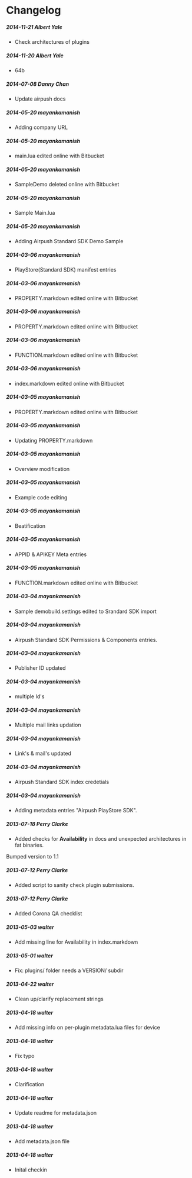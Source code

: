 # Changelog
##### 2014-11-21  Albert Yale
 * Check architectures of plugins

##### 2014-11-20  Albert Yale
 * 64b

##### 2014-07-08  Danny Chan
 * Update airpush docs

##### 2014-05-20  mayankamanish
 * Adding company URL

##### 2014-05-20  mayankamanish
 * main.lua edited online with Bitbucket

##### 2014-05-20  mayankamanish
 * SampleDemo deleted online with Bitbucket

##### 2014-05-20  mayankamanish
 * Sample Main.lua

##### 2014-05-20  mayankamanish
 * Adding Airpush Standard SDK Demo Sample

##### 2014-03-06  mayankamanish
 * PlayStore(Standard SDK) manifest entries

##### 2014-03-06  mayankamanish
 * PROPERTY.markdown edited online with Bitbucket

##### 2014-03-06  mayankamanish
 * PROPERTY.markdown edited online with Bitbucket

##### 2014-03-06  mayankamanish
 * FUNCTION.markdown edited online with Bitbucket

##### 2014-03-06  mayankamanish
 * index.markdown edited online with Bitbucket

##### 2014-03-05  mayankamanish
 * PROPERTY.markdown edited online with Bitbucket

##### 2014-03-05  mayankamanish
 * Updating  PROPERTY.markdown

##### 2014-03-05  mayankamanish
 * Overview modification

##### 2014-03-05  mayankamanish
 * Example code editing

##### 2014-03-05  mayankamanish
 * Beatification

##### 2014-03-05  mayankamanish
 * APPID & APIKEY Meta entries

##### 2014-03-05  mayankamanish
 * FUNCTION.markdown edited online with Bitbucket

##### 2014-03-04  mayankamanish
 * Sample demobuild.settings edited to Srandard SDK import

##### 2014-03-04  mayankamanish
 * Airpush Standard SDK Permissions & Components entries.

##### 2014-03-04  mayankamanish
 * Publisher ID updated

##### 2014-03-04  mayankamanish
 * multiple Id's

##### 2014-03-04  mayankamanish
 * Multiple mail links updation

##### 2014-03-04  mayankamanish
 * Link's & mail's updated

##### 2014-03-04  mayankamanish
 * Airpush Standard SDK index credetials

##### 2014-03-04  mayankamanish
 * Adding metadata entries "Airpush PlayStore SDK".

##### 2013-07-18  Perry Clarke
 * Added checks for __Availability__ in docs and unexpected architectures in fat binaries.

Bumped version to 1.1

##### 2013-07-12  Perry Clarke
 * Added script to sanity check plugin submissions.

##### 2013-07-12  Perry Clarke
 * Added Corona QA checklist

##### 2013-05-03  walter
 * Add missing line for Availability in index.markdown

##### 2013-05-01  walter
 * Fix: plugins/ folder needs a VERSION/ subdir

##### 2013-04-22  walter
 * Clean up/clarify replacement strings

##### 2013-04-18  walter
 * Add missing info on per-plugin metadata.lua files for device

##### 2013-04-18  walter
 * Fix typo

##### 2013-04-18  walter
 * Clarification

##### 2013-04-18  walter
 * Update readme for metadata.json

##### 2013-04-18  walter
 * Add metadata.json file

##### 2013-04-18  walter
 * Inital checkin

